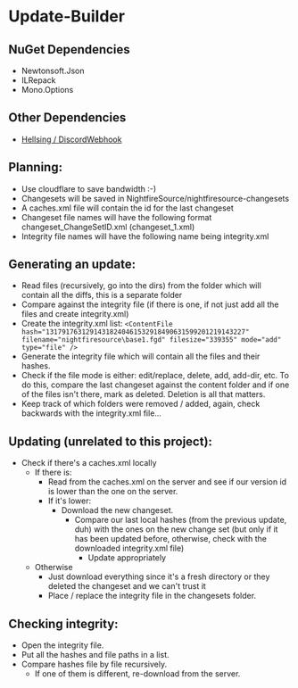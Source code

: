 Update-Builder
====================

NuGet Dependencies
---------------------
- Newtonsoft.Json
- ILRepack
- Mono.Options

Other Dependencies
---------------------
- [Hellsing / DiscordWebhook](https://github.com/Hellsing/DiscordWebhook "Hellsing / DiscordWebhook")

Planning:
---------------------
- Use cloudflare to save bandwidth :-)
- Changesets will be saved in NightfireSource/nightfiresource-changesets
- A caches.xml file will contain the id for the last changeset
- Changeset file names will have the following format changeset_ChangeSetID.xml (changeset_1.xml)
- Integrity file names will have the following name being integrity.xml
 
Generating an update:
---------------------
- Read files (recursively, go into the dirs) from the folder which will contain all the diffs, this is a separate folder
- Compare against the integrity file (if there is one, if not just add all the files and create integrity.xml)
- Create the integrity.xml list:
`<ContentFile hash="13179176312914318240461532918490631599201219143227" filename="nightfiresource\base1.fgd" filesize="339355" mode="add" type="file" />`
- Generate the integrity file which will contain all the files and their hashes.
- Check if the file mode is either: edit/replace, delete, add, add-dir, etc.
	To do this, compare the last changeset against the content folder and if one of the files isn't there, mark as deleted. 
		Deletion is all that matters.
- Keep track of which folders were removed / added, again, check backwards with the integrity.xml file...
 
Updating (unrelated to this project):
---------------------
- Check if there's a caches.xml locally
	- If there is:
		- Read from the caches.xml on the server and see if our version id is lower than the one on the server.
		- If it's lower:
			- Download the new changeset.
				- Compare our last local hashes (from the previous update, duh) with the ones on the new change set (but only if it has been updated before, otherwise, check with the downloaded integrity.xml file)
					- Update appropriately
	- Otherwise
		- Just download everything since it's a fresh directory or they deleted the changeset and we can't trust it
		- Place / replace the integrity file in the changesets folder.
 
Checking integrity:
---------------------
- Open the integrity file.
- Put all the hashes and file paths in a list.
- Compare hashes file by file recursively.
	- If one of them is different, re-download from the server.